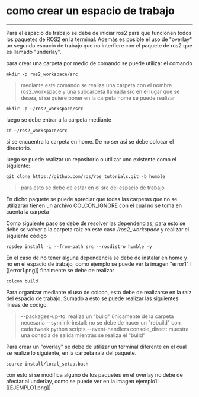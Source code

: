 # como crear un espacio de trabajo
---
Para el espacio de trabajo se debe de iniciar ros2 para que funcionen todos los paquetes de ROS2 en la terminal. Además es posible el uso de "overlay" un segundo espacio de trabajo que no interfiere con el paquete de ros2 que es llamado "underlay".

para crear una carpeta por medio de comando se puede utilizar el comando
```
mkdir -p ros2_workspace/src
```
> mediante este comando se realiza una carpeta con el nombre ros2_workspace y una subcarpeta llamada src en el lugar que se desea, si se quiere poner en la carpeta home se puede realizar
```
mkdir -p ~/ros2_workspace/src
```

luego se debe entrar a la carpeta mediante 
```
cd ~/ros2_workspace/src
```
si se encuentra la carpeta en home. De no ser así se debe colocar el directorio.

luego se puede realizar un repositorio o utilizar uno existente como el siguiente:

```
git clone https://github.com/ros/ros_tutorials.git -b humble
```
> para esto se debe de estar en el src del espacio de trabajo

En dicho paquete se puede apreciar que todas las carpetas que no se utilizaran tienen un archivo COLCON_IGNORE con el cual no se toma en cuenta la carpeta

Como siguiente paso se debe de resolver las dependencias, para esto se debe se volver a la carpeta raiz en este caso */ros2_workspace* y realizar el siguiente código

```
rosdep install -i --from-path src --rosdistro humble -y
```

En el caso de no tener alguna dependencia se debe de instalar en home y no en el espacio de trabajo, como ejemplo se puede ver la imagen "error1"
![[error1.png]]
finalmente se debe de realizar 
```
colcon build
```

Para organizar mediante el uso de colcon, esto debe de realizarse en la raíz del espacio de trabajo. Sumado a esto se puede realizar las siguientes líneas de código.

> --packages-up-to: realiza un "build" únicamente de la carpeta necesaria
> --symlink-install: no se debe de hacer un "rebuild" con cada tweak python scripts
> --event-handlers console_direct: muestra una consola de salida mientras se realiza el "build"

Para crear un "overlay" se debe de utilizar un terminal diferente en el cual se realize lo siguiente, en la carpeta raíz del paquete.

```
source install/local_setup.bash
```

con esto si se modifica alguno de los paquetes en el overlay no debe de afectar al underlay, como se puede ver en la imagen ejemplo1![[EJEMPLO1.png]]
